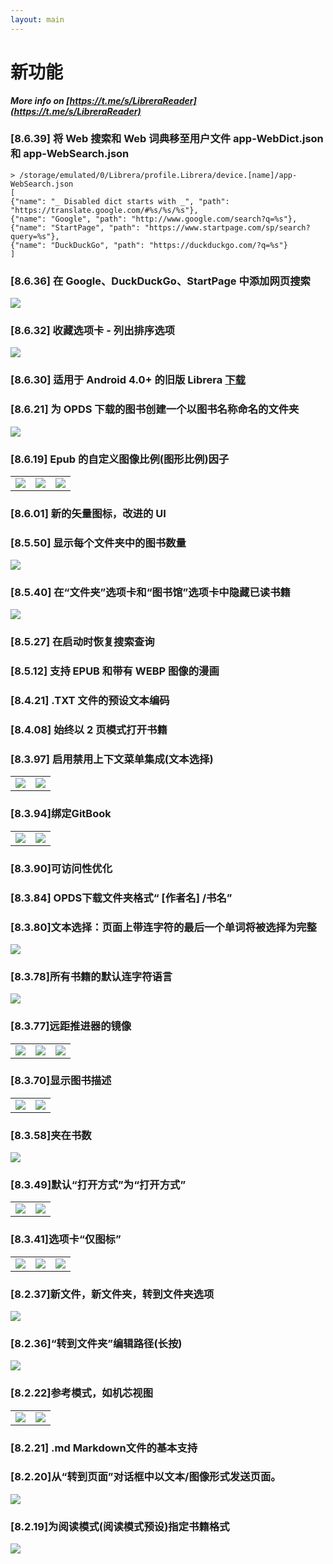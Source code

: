 ```yaml
---
layout: main
---
```


# 新功能

<b><i>More info on [https://t.me/s/LibreraReader](https://t.me/s/LibreraReader)</i></b>


### [8.6.39] 将 Web 搜索和 Web 词典移至用户文件 app-WebDict.json 和 app-WebSearch.json

```
> /storage/emulated/0/Librera/profile.Librera/device.[name]/app-WebSearch.json
[
{"name": "_ Disabled dict starts with _", "path": "https://translate.google.com/#%s/%s/%s"},
{"name": "Google", "path": "http://www.google.com/search?q=%s"},
{"name": "StartPage", "path": "https://www.startpage.com/sp/search?query=%s"},
{"name": "DuckDuckGo", "path": "https://duckduckgo.com/?q=%s"}
]
```

### [8.6.36] 在 Google、DuckDuckGo、StartPage 中添加网页搜索
<img class="i" src="8.6.36.png" />


### [8.6.32] 收藏选项卡 - 列出排序选项
<img class="i" src="8.6.32.png" />

### [8.6.30] 适用于 Android 4.0+ 的旧版 Librera [下载](https://github.com/foobnix/LibreraReader/releases/)
### [8.6.21] 为 OPDS 下载的图书创建一个以图书名称命名的文件夹
<img class="i" src="8.6.21.png" />

### [8.6.19] Epub 的自定义图像比例(图形比例)因子

||||
|-|-|-|
|![](8.6.19a.png)|![](8.6.19.png)|![](8.6.19b.png)|

### [8.6.01] 新的矢量图标，改进的 UI
### [8.5.50] 显示每个文件夹中的图书数量
<img class="i" src="8.5.50.png" />

### [8.5.40] 在“文件夹”选项卡和“图书馆”选项卡中隐藏已读书籍
<img class="i" src="8.5.40.png" />


### [8.5.27] 在启动时恢复搜索查询

### [8.5.12] 支持 EPUB 和带有 WEBP 图像的漫画
### [8.4.21] .TXT 文件的预设文本编码
### [8.4.08] 始终以 2 页模式打开书籍

### [8.3.97] 启用禁用上下文菜单集成(文本选择)
|||
|-|-|
|![](8.3.97a.png)|![](8.3.97b.png)|

### [8.3.94]绑定GitBook

|||
|-|-|
|![](8.3.94a.png)|![](8.3.94b.png)|

### [8.3.90]可访问性优化

### [8.3.84] OPDS下载文件夹格式“ [作者名] /书名”

### [8.3.80]文本选择：页面上带连字符的最后一个单词将被选择为完整

<img class="i" src="8.3.80.png" />

### [8.3.78]所有书籍的默认连字符语言

<img class="i" src="8.3.78.png" />

### [8.3.77]远距推进器的镜像

||||
|-|-|-|
|![](8.3.77c.jpg)|![](8.3.77a.jpg)|![](8.3.77b.jpg)|

### [8.3.70]显示图书描述

|||
|-|-|
|![](8.3.70a.jpg)|![](8.3.70b.jpg)|


### [8.3.58]夹在书数

<img class="i" src="8.3.58.jpg" />

### [8.3.49]默认“打开方式”为“打开方式”

|||
|-|-|
|![](8.3.49a.jpg)|![](8.3.49b.jpg)|


### [8.3.41]选项卡“仅图标”

||||
|-|-|-|
|![](8.3.41a.jpg)|![](8.3.41b.jpg)|![](8.3.41c.jpg)|


### [8.2.37]新文件，新文件夹，转到文件夹选项

<img class="i" src="8.2.37.jpg" />

### [8.2.36]“转到文件夹”编辑路径(长按)

<img class="i" src="8.2.36.jpg" />


### [8.2.22]参考模式，如机芯视图

|||
|-|-|
|![](8.2.22a.jpg)|![](8.2.22b.jpg)|

### [8.2.21] .md Markdown文件的基本支持

### [8.2.20]从“转到页面”对话框中以文本/图像形式发送页面。

<img class="i" src="8.2.20.jpg" />

### [8.2.19]为阅读模式(阅读模式预设)指定书籍格式

<img class="i" src="8.2.19.png" />
